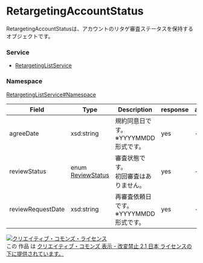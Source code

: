 

# RetargetingAccountStatus

RetargetingAccountStatusは、アカウントのリタゲ審査ステータスを保持するオブジェクトです。

### Service

+ [RetargetingListService](../../services/RetargetingListService.md)

### Namespace

[RetargetingListService#Namespace](../../services/RetargetingListService.md#namespace)

| Field | Type | Description | response | add | set |
| ----- | ---- | ----------- | -------- | --------- | --------- |
| agreeDate | xsd:string | 規約同意日です。<br/>※YYYYMMDD形式です。 | yes | - | - | |
| reviewStatus | enum [ReviewStatus](./ReviewStatus.md) | 審査状態です。<br/>初回審査はありません。 | yes | - | - | |
| reviewRequestDate | xsd:string | 再審査依頼日です。<br/>※YYYYMMDD形式です。 | yes | - | - | |

<a rel="license" href="http://creativecommons.org/licenses/by-nd/2.1/jp/"><img alt="クリエイティブ・コモンズ・ライセンス" style="border-width:0" src="https://i.creativecommons.org/l/by-nd/2.1/jp/88x31.png" /></a><br />この 作品 は <a rel="license" href="http://creativecommons.org/licenses/by-nd/2.1/jp/">クリエイティブ・コモンズ 表示 - 改変禁止 2.1 日本 ライセンスの下に提供されています。</a>
